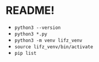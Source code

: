# README!
* `python3 --version`
* `python3 *.py`
* `python3 -m venv lifz_venv`
* `source lifz_venv/bin/activate`
* `pip list`